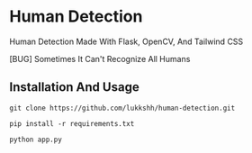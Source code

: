 # Human Detection

Human Detection Made With Flask, OpenCV, And Tailwind CSS

[BUG] Sometimes It Can't Recognize All Humans

## Installation And Usage

```terminal
git clone https://github.com/lukkshh/human-detection.git
```

```terminal
pip install -r requirements.txt
```

```terminal
python app.py
```
